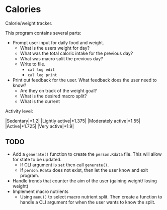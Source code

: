 # Calories

Calorie/weight tracker.

This program contains several parts:

* Prompt user input for daily food and weight.
  * What is the users weight for day?
  * What was the total caloric intake for the previous day?
  * What was macro split the previous day?
  * Write to file.
    * `cal log edit`
    * `cal log print`
* Print out feedback for the user. What feedback does the user need to know?
  * Are they on track of the weight goal?
  * What is the desired macro split?
  * What is the current

Activity level:

|Sedentary|\*1.2|
|Lightly active|\*1.375|
|Moderately active|\*1.55|
|Active|\*1.725|
|Very active|\*1.9|

## TODO

* Add a `generate()` function to create the `person.Rdata` file. This will allow for state to be updated.
  * If CLI argument is `set` then call `generate()`.
  * If `person.Rdata` does not exist, then let the user know and exit program.
* Handle trends that counter the aim of the user (gaining weight/ losing weight)
* Implement macro nutrients
  * Using `menu()` to select macro nutrient split. Then create a function to handle a CLI argument for when the user wants to know the split.

